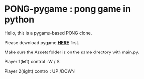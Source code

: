 # PONG-pygame : pong game in python
Hello, this is a pygame-based PONG clone.

Please download pygame [**HERE**](https://www.pygame.org/download.shtml) first.

Make sure the Assets folder is on the same directory with main.py.

Player 1(left) control : W / S

Player 2(right) control : UP /DOWN
